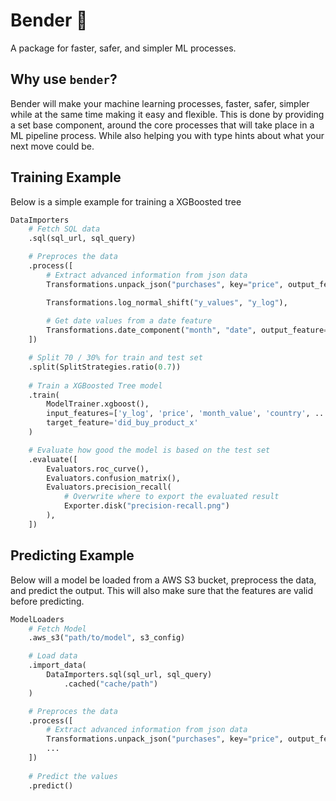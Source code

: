 # Bender 🤖

A package for faster, safer, and simpler ML processes.

## Why use `bender`?

Bender will make your machine learning processes, faster, safer, simpler while at the same time making it easy and flexible. This is done by providing a set base component, around the core processes that will take place in a ML pipeline process. While also helping you with type hints about what your next move could be.

## Training Example
Below is a simple example for training a XGBoosted tree
```python
DataImporters
    # Fetch SQL data
    .sql(sql_url, sql_query)

    # Preproces the data
    .process([
        # Extract advanced information from json data
        Transformations.unpack_json("purchases", key="price", output_feature="price", policy=UnpackPolicy.median_number())

        Transformations.log_normal_shift("y_values", "y_log"),
        
        # Get date values from a date feature
        Transformations.date_component("month", "date", output_feature="month_value"),
    ])

    # Split 70 / 30% for train and test set
    .split(SplitStrategies.ratio(0.7))
    
    # Train a XGBoosted Tree model
    .train(
        ModelTrainer.xgboost(), 
        input_features=['y_log', 'price', 'month_value', 'country', ...], 
        target_feature='did_buy_product_x'
    )

    # Evaluate how good the model is based on the test set
    .evaluate([
        Evaluators.roc_curve(),
        Evaluators.confusion_matrix(),
        Evaluators.precision_recall(
            # Overwrite where to export the evaluated result
            Exporter.disk("precision-recall.png")
        ),
    ])
```

## Predicting Example

Below will a model be loaded from a AWS S3 bucket, preprocess the data, and predict the output.
This will also make sure that the features are valid before predicting.

```python
ModelLoaders
    # Fetch Model
    .aws_s3("path/to/model", s3_config)

    # Load data
    .import_data(
        DataImporters.sql(sql_url, sql_query)
            .cached("cache/path")
    )

    # Preproces the data
    .process([
        # Extract advanced information from json data
        Transformations.unpack_json("purchases", key="price", output_feature="price", policy=UnpackPolicy.median_number())
        ...
    ])
    
    # Predict the values
    .predict()
```